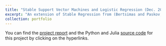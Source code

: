 ```yaml
---
title: "Stable Support Vector Machines and Logistic Regression (Dec. 2019)"
excerpt: "An extension of Stable Regression from (Bertsimas and Paskov, 2019) to SVMs and Logistic Regression, allowing coefficients to be up to 200% more stable (in terms of standard deviation)."
collection: portfolio
---
```

You can find the [project report](/files/Final_Report_Stable_SVM_and_Logistic_Regression.pdf) and the Python and Julia [source code](https://github.com/hamzatazib/Stable-SVM-and-Logistic-Regression) for this project by clicking on the hyperlinks.
